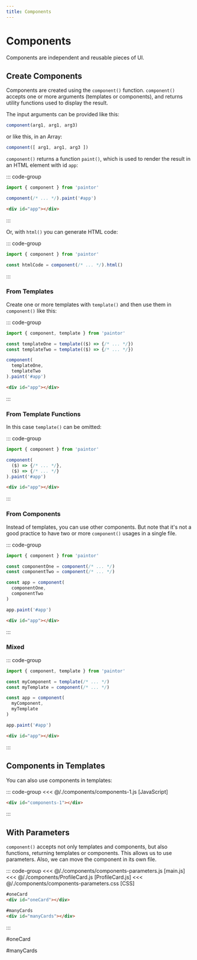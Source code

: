 ```yaml
---
title: Components
---
```


<script setup>
  import { onMounted } from 'vue'
  
  onMounted(async () => {
    await import('./components-1.js')
    await import('./components-parameters.css')
    await import('./components-parameters.js')
  })
</script>

# Components

Components are independent and reusable pieces of UI.

## Create Components

Components are created using the `component()` function. `component()` accepts
one or more arguments (templates or components), and returns utility functions
used to display the result.

The input arguments can be provided like this:
```js
component(arg1, arg1, arg3)
```
or like this, in an Array:
```js
component([ arg1, arg1, arg3 ])
```

`component()` returns a function `paint()`, which is used to render the result
in an HTML element with id `app`:

::: code-group
```js
import { component } from 'paintor'

component(/* ... */).paint('#app')
```
```html
<div id="app"></div>
```
:::

Or, with `html()` you can generate HTML code:

::: code-group
```js
import { component } from 'paintor'

const htmlCode = component(/* ... */).html()
```
:::

### From Templates

Create one or more templates with `template()` and then use them in
`component()` like this:

::: code-group
```js
import { component, template } from 'paintor'

const templateOne = template(($) => {/* ... */})
const templateTwo = template(($) => {/* ... */})

component(
  templateOne,
  templateTwo
).paint('#app')
```
```html
<div id="app"></div>
```
:::

### From Template Functions

In this case `template()` can be omitted:

::: code-group
```js
import { component } from 'paintor'

component(
  ($) => {/* ... */},
  ($) => {/* ... */}
).paint('#app')
```
```html
<div id="app"></div>
```
:::

### From Components

Instead of templates, you can use other components. But note that it's not
a good practice to have two or more `component()` usages in a single file.

::: code-group
```js
import { component } from 'paintor'

const componentOne = component(/* ... */)
const componentTwo = component(/* ... */)

const app = component(
  componentOne,
  componentTwo
)

app.paint('#app')
```
```html
<div id="app"></div>
```
:::

### Mixed

::: code-group
```js
import { component, template } from 'paintor'

const myComponent = template(/* ... */)
const myTemplate = component(/* ... */)

const app = component(
  myComponent,
  myTemplate
)

app.paint('#app')
```
```html
<div id="app"></div>
```
:::

## Components in Templates

You can also use components in templates:

::: code-group
<<< @/./components/components-1.js [JavaScript]
```html [HTML]
<div id="components-1"></div>
```
:::

<Badge type="warning" text="example" />
<div class="example">
  <div id="components-1"></div>
</div>

## With Parameters

`component()` accepts not only templates and components, but also functions,
returning templates or components. This allows us to use parameters.
Also, we can move the component in its own file.

::: code-group
<<< @/./components/components-parameters.js [main.js]
<<< @/./components/ProfileCard.js [ProfileCard.js]
<<< @/./components/components-parameters.css [CSS]
```html [HTML]
#oneCard
<div id="oneCard"></div>

#manyCards
<div id="manyCards"></div>
```
:::

<Badge type="warning" text="example" />
<div class="example">
  #oneCard
  <div id="oneCard"></div>

  #manyCards
  <div id="manyCards"></div>
</div>
